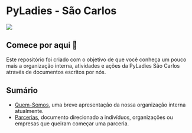 # PyLadies - São Carlos
![](https://i.imgur.com/zuZx25K.png)

## Comece por aqui 👋
Este repositório foi criado com o objetivo de que você conheça um pouco mais a organização interna, atividades e ações da PyLadies São Carlos através de documentos escritos por nós. 

## Sumário

- [Quem-Somos](https://github.com/PyLadiesSanca/Quem-Somos/blob/master/Quem-Somos.md), uma breve apresentação da nossa organização interna atualmente.
- [Parcerias](https://github.com/PyLadiesSanca/Quem-Somos/blob/master/Parcerias.md), documento direcionado a indivíduos, organizações ou empresas que queiram começar uma parceria.

